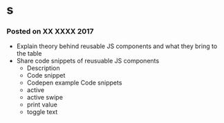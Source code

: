 # s
### Posted on XX XXXX 2017

- Explain theory behind reusable JS components and what they bring to the table
- Share code snippets of reusuable JS components
	- Description
	- Code snippet
	- Codepen example
Code snippets
	- active
	- active swipe
	- print value
	- toggle text